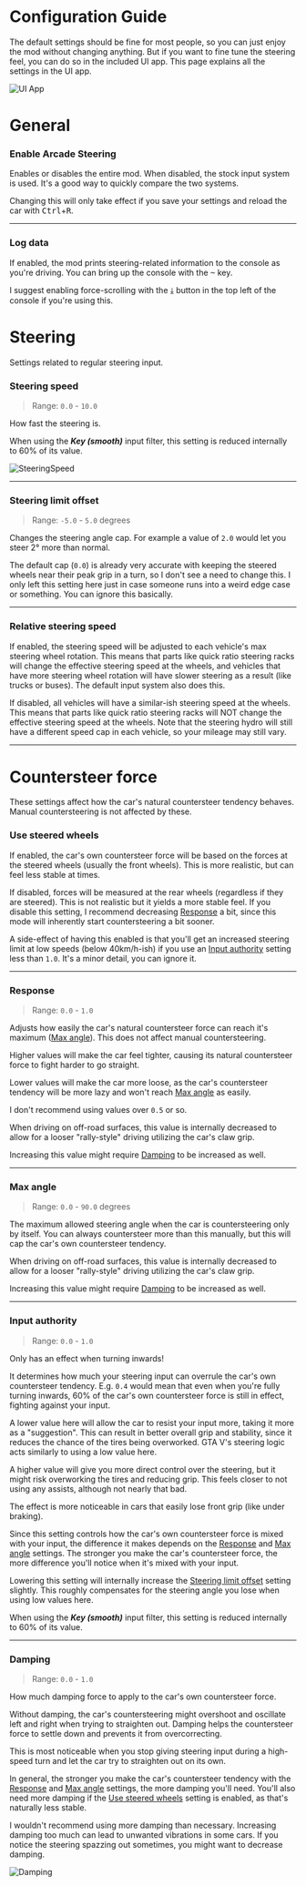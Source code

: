 # Configuration Guide

The default settings should be fine for most people, so you can just enjoy the mod without changing anything.
But if you want to fine tune the steering feel, you can do so in the included UI app. This page explains all the settings in the UI app.

![UI App](https://i.imgur.com/9QktZO0.png)

# General

### Enable Arcade Steering

Enables or disables the entire mod. When disabled, the stock input system is used. It's a good way to quickly compare the two systems.

Changing this will only take effect if you save your settings and reload the car with <kbd>Ctrl</kbd>+<kbd>R</kbd>.

___

### Log data

If enabled, the mod prints steering-related information to the console as you're driving.
You can bring up the console with the <kbd>~</kbd> key.

I suggest enabling force-scrolling with the <kbd>⤓</kbd> button in the top left of the console if you're using this.

# Steering
Settings related to regular steering input.

### Steering speed
> Range: `0.0` - `10.0`

How fast the steering is.

When using the ***Key (smooth)*** input filter, this setting is reduced internally to 60% of its value.

![SteeringSpeed](https://i.imgur.com/oYO88Cq.gif)

___

### Steering limit offset
> Range: `-5.0` - `5.0` degrees

Changes the steering angle cap. For example a value of `2.0` would let you steer 2° more than normal.

The default cap (`0.0`) is already very accurate with keeping the steered wheels near their peak grip in a turn, so I don't see a need to change this. I only left this setting here just in case someone runs into a weird edge case or something. You can ignore this basically.

___

### Relative steering speed

If enabled, the steering speed will be adjusted to each vehicle's max steering wheel rotation. This means that parts like quick ratio steering racks will change the effective steering speed at the wheels, and vehicles that have more steering wheel rotation will have slower steering as a result (like trucks or buses). The default input system also does this.

If disabled, all vehicles will have a similar-ish steering speed at the wheels. This means that parts like quick ratio steering racks will NOT change the effective steering speed at the wheels. Note that the steering hydro will still have a different speed cap in each vehicle, so your mileage may still vary.

___

# Countersteer force
These settings affect how the car's natural countersteer tendency behaves. Manual countersteering is not affected by these.


### Use steered wheels

If enabled, the car's own countersteer force will be based on the forces at the steered wheels (usually the front wheels). This is more realistic, but can feel less stable at times.

If disabled, forces will be measured at the rear wheels (regardless if they are steered). This is not realistic but it yields a more stable feel. If you disable this setting, I recommend decreasing [Response](#response) a bit, since this mode will inherently start countersteering a bit sooner.

A side-effect of having this enabled is that you'll get an increased steering limit at low speeds (below 40km/h-ish) if you use an [Input authority](#input-authority) setting less than `1.0`. It's a minor detail, you can ignore it.

___

### Response
> Range: `0.0` - `1.0`

Adjusts how easily the car's natural countersteer force can reach it's maximum ([Max angle](#max-angle)). This does not affect manual countersteering.

Higher values will make the car feel tighter, causing its natural countersteer force to fight harder to go straight.

Lower values will make the car more loose, as the car's countersteer tendency will be more lazy and won't reach [Max angle](#max-angle) as easily.

I don't recommend using values over `0.5` or so.

When driving on off-road surfaces, this value is internally decreased to allow for a looser "rally-style" driving utilizing the car's claw grip.

Increasing this value might require [Damping](#damping) to be increased as well.

___

### Max angle
> Range: `0.0` - `90.0` degrees

The maximum allowed steering angle when the car is countersteering only by itself. You can always countersteer more than this manually, but this will cap the car's own countersteer tendency.

When driving on off-road surfaces, this value is internally decreased to allow for a looser "rally-style" driving utilizing the car's claw grip.

Increasing this value might require [Damping](#damping) to be increased as well.

___

### Input authority
> Range: `0.0` - `1.0`

Only has an effect when turning inwards!

It determines how much your steering input can overrule the car's own countersteer tendency. E.g. `0.4` would mean that even when you're fully turning inwards, 60% of the car's own countersteer force is still in effect, fighting against your input.

A lower value here will allow the car to resist your input more, taking it more as a "suggestion". This can result in better overall grip and stability, since it reduces the chance of the tires being overworked. GTA V's steering logic acts similarly to using a low value here.

A higher value will give you more direct control over the steering, but it might risk overworking the tires and reducing grip. This feels closer to not using any assists, although not nearly that bad.

The effect is more noticeable in cars that easily lose front grip (like under braking).

Since this setting controls how the car's own countersteer force is mixed with your input, the difference it makes depends on the [Response](#response) and [Max angle](#max-angle) settings. The stronger you make the car's countersteer force, the more difference you'll notice when it's mixed with your input.

Lowering this setting will internally increase the [Steering limit offset](#steering-limit-offset) setting slightly. This roughly compensates for the steering angle you lose when using low values here.

When using the ***Key (smooth)*** input filter, this setting is reduced internally to 60% of its value.

___

### Damping
> Range: `0.0` - `1.0`

How much damping force to apply to the car's own countersteer force.

Without damping, the car's countersteering might overshoot and oscillate left and right when trying to straighten out. Damping helps the countersteer force to settle down and prevents it from overcorrecting.

This is most noticeable when you stop giving steering input during a high-speed turn and let the car try to straighten out on its own.

In general, the stronger you make the car's countersteer tendency with the [Response](#response) and [Max angle](#max-angle) settings, the more damping you'll need. You'll also need more damping if the [Use steered wheels](#use-steered-wheels) setting is enabled, as that's naturally less stable.

I wouldn't recommend using more damping than necessary. Increasing damping too much can lead to unwanted vibrations in some cars. If you notice the steering spazzing out sometimes, you might want to decrease damping.

![Damping](https://i.imgur.com/SdnhUcA.gif)